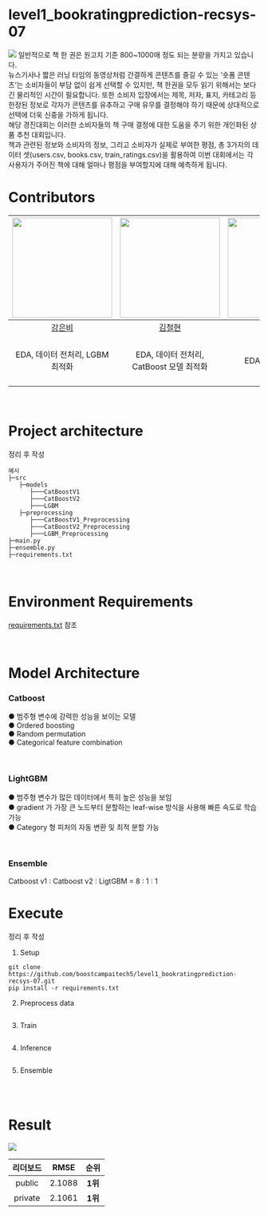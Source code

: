 # level1_bookratingprediction-recsys-07
<img src="https://user-images.githubusercontent.com/54920378/234452430-e1afaf0a-24a9-4598-bc97-d392a5892624.png">
일반적으로 책 한 권은 원고지 기준 800~1000매 정도 되는 분량을 가지고 있습니다.  

<br /> 
뉴스기사나 짧은 러닝 타임의 동영상처럼 간결하게 콘텐츠를 즐길 수 있는 ‘숏폼 콘텐츠’는 소비자들이 부담 없이 쉽게 선택할 수 있지만, 책 한권을 모두 읽기 위해서는 보다 긴 물리적인 시간이 필요합니다. 또한 소비자 입장에서는 제목, 저자, 표지, 카테고리 등 한정된 정보로 각자가 콘텐츠를 유추하고 구매 유무를 결정해야 하기 때문에 상대적으로 선택에 더욱 신중을 가하게 됩니다.  

<br /> 
해당 경진대회는 이러한 소비자들의 책 구매 결정에 대한 도움을 주기 위한 개인화된 상품 추천 대회입니다.

<br /> 
책과 관련된 정보와 소비자의 정보, 그리고 소비자가 실제로 부여한 평점, 총 3가지의 데이터 셋(users.csv, books.csv, train_ratings.csv)을 활용하여 이번 대회에서는 각 사용자가 주어진 책에 대해 얼마나 평점을 부여할지에 대해 예측하게 됩니다.

<br /> 

# Contributors
| <img src="https://user-images.githubusercontent.com/54920378/234445940-62c40bf9-793e-4961-82c0-0154641ddccb.png" width=200> | <img src="https://user-images.githubusercontent.com/54920378/234445810-920b34cc-8c3f-411e-980d-3f48d754bc82.png" width=200> | <img src="https://user-images.githubusercontent.com/54920378/234445975-9d02a616-ae78-4bca-9e9e-f0962748c666.png" width=200> | <img src="https://user-images.githubusercontent.com/54920378/234446009-f6bf5790-f164-4c63-a6fb-293dd0ff258b.png" width=200> | 
| :-------------------------------------------------------------------------------------------------------------------------: | :-------------------------------------------------------------------------------------------------------------------------: | :-------------------------------------------------------------------------------------------------------------------------: | :-------------------------------------------------------------------------------------------------------------------------: | 
|                                           [강은비](https://github.com/ebbbi)                                            |                                           [김철현](https://github.com/Risk-boy)                                            |                                            [이한정](https://github.com/leehanjeong)                                            |                                         [최민수](https://github.com/MSGitt)                                          |                    
EDA, 데이터 전처리, LGBM 최적화 | EDA, 데이터 전처리, CatBoost 모델 최적화 | EDA, 데이터 전처리 | EDA, 데이터 전처리, CatBoost 모델 설계 및 최적화, 팀 목표 설정 및 스케줄 관리 |  

<br /> 

# Project architecture
정리 후 작성
```
예시
├─src
   ├─models
      ├───CatBoostV1
      ├───CatBoostV2
      ├───LGBM
   ├─preprocessing
      ├───CatBoostV1_Preprocessing
      ├───CatBoostV2_Preprocessing
      ├───LGBM_Preprocessing
├─main.py
├─ensemble.py
├─requirements.txt
```
<br /> 

# Environment Requirements
[requirements.txt](https://github.com/boostcampaitech5/level1_bookratingprediction-recsys-07/blob/main/requirements.txt) 참조

<br /> 

# Model Architecture
### Catboost
● 범주형 변수에 강력한 성능을 보이는 모델  
● Ordered boosting  
● Random permutation  
● Categorical feature combination 

<br />

### LightGBM
● 범주형 변수가 많은 데이터에서 특히 높은 성능을 보임  
● gradient 가 가장 큰 노드부터 분할하는 leaf-wise 방식을 사용해 빠른 속도로 학습 가능  
● Category 형 피처의 자동 변환 및 최적 분할 가능

<br />

### Ensemble
Catboost v1 : Catboost v2 : LigtGBM = 8 : 1 : 1
<br /> 

# Execute
정리 후 작성
1. Setup
```
git clone https://github.com/boostcampaitech5/level1_bookratingprediction-recsys-07.git
pip install -r requirements.txt
```
2. Preprocess data  
```
```
3. Train
```
```
4. Inference
```
```
5. Ensemble
```
```

<br /> 

# Result
<img src="https://user-images.githubusercontent.com/54920378/234447340-7dac13b0-7984-48cd-b3fb-2f485bff7e3a.png">  

|리더보드| RMSE  |     순위     |
|:--------:|:------:|:----------:|
|public| 2.1088 |  **1위**   |
|private| 2.1061 | **1위** |

<br /> 
